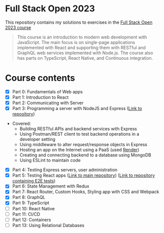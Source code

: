 # Full Stack Open 2023

This repository contains my solutions to exercises in the [Full Stack Open 2023 course](https://fullstackopen.com/en/)

> This course is an introduction to modern web development with JavaScript. The main focus is on single-page applications implemented with React and supporting them with RESTful and GraphQL web services implemented with Node.js. The course also has parts on TypeScript, React Native, and Continuous integration.

# Course contents

- [x] Part 0: Fundamentals of Web apps
- [x] Part 1: Introduction to React
- [x] Part 2: Communicating with Server
- [x] Part 3: Programming a server with NodeJS and Express ([Link to repository](https://github.com/Winsthai/fullstackopen-P3))
- Covered:
  - Building RESTful APIs and backend services with Express
  - Using Postman/REST client to test backend operations in a developer setting
  - Using middleware to alter request/response objects in Express
  - Hosting an app on the Internet using a PaaS (used [Render](https://render.com/))
  - Creating and connecting backend to a database using MongoDB
  - Using ESLint to maintain code
- [x] Part 4: Testing Express servers, user administration
- [x] Part 5: Testing React apps ([Link to main repository](https://github.com/Winsthai/fullstackopen-P5)) ([Link to repository containing E2E tests](https://github.com/Winsthai/fullstackopen-P5-e2e)) 
- [x] Part 6: State Management with Redux
- [x] Part 7: React Router, Custom Hooks, Styling app with CSS and Webpack
- [x] Part 8: GraphQL
- [x] Part 9: TypeScript
- [ ] Part 10: React Native
- [ ] Part 11: CI/CD
- [ ] Part 12: Containers
- [ ] Part 13: Using Relational Databases
